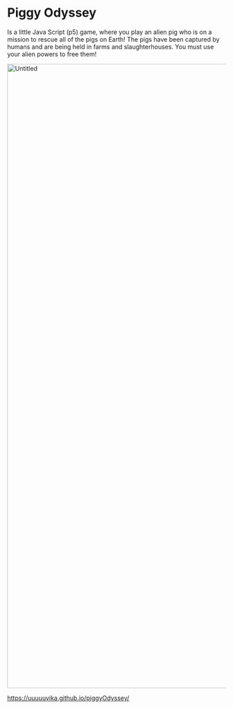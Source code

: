 # Piggy Odyssey

Is a little Java Script (p5) game, where you play an alien pig who is on a mission to rescue all of the pigs on Earth! The pigs have been captured by humans and are being held in farms and slaughterhouses. You must use your alien powers to free them!

<img width="1440" alt="Untitled" src="https://user-images.githubusercontent.com/47716922/210074587-665a418c-a652-43ea-86f5-875be8312669.png">

https://uuuuuvika.github.io/piggyOdyssey/
